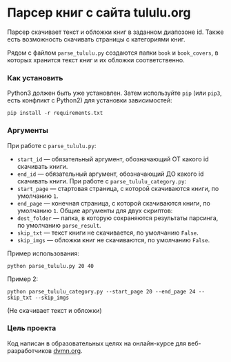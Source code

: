 # Парсер книг с сайта tululu.org

Парсер скачивает текст и обложки книг в заданном диапозоне id.
Также есть возможность скачивать страницы с категориями книг.

Рядом с файлом `parse_tululu.py` создаются папки `book` и `book_covers`, в которых хранится текст книг и их обложки соответственно.

### Как установить

Python3 должен быть уже установлен. 
Затем используйте `pip` (или `pip3`, есть конфликт с Python2) для установки зависимостей:
```
pip install -r requirements.txt
```

### Аргументы
При работе с `parse_tululu.py`:
* `start_id` — обязательный аргумент, обозначающий ОТ какого id скачивать книги.
* `end_id`  — обязательный аргумент, обозначающий ДО какого id скачивать книги.
При работе с `parse_tululu_category.py`:
* `start_page` — стартовая страница, с которой скачиваются книги, по умолчанию `1`. 
* `end_page` — конечная страница, с которой скачиваются книги, по умолчанию  `1`.
Общие аргументы для двух скриптов:
* `dest_folder` — папка, в которую сохраняются результаты парсинга, по умолчанию `parse_result`.
* `skip_txt` — текст книги не скачивается, по умолчанию `False`.
* `skip_imgs` — обложки книг не скачиваются, по умолчанию `False`. 

Пример использования:
```
python parse_tululu.py 20 40
```
Пример 2:
```
python parse_tululu_category.py --start_page 20 --end_page 24 --skip_txt --skip_imgs
```
(Не скачивает текст и обложки)
### Цель проекта

Код написан в образовательных целях на онлайн-курсе для веб-разработчиков [dvmn.org](https://dvmn.org/).
